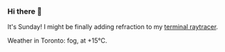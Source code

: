 ### Hi there :wave:

It's Sunday! I might be finally adding refraction to my [terminal raytracer](https://github.com/bewuethr/bash-raytracer).

Weather in Toronto: fog, at +15°C.
